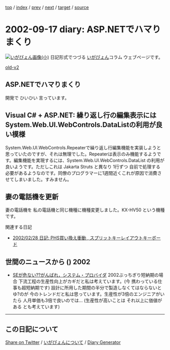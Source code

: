[top](https://igapyon.github.io/diary/) 
 / [index](https://igapyon.github.io/diary/2002/index.html) 
 / [prev](https://igapyon.github.io/diary/2002/ig020912.html) 
 / [next](https://igapyon.github.io/diary/2002/ig020918.html) 
 / [target](https://igapyon.github.io/diary/2002/ig020917.html) 
 / [source](https://github.com/igapyon/diary/blob/gh-pages/2002/ig020917.html.src.md) 

2002-09-17 diary: ASP.NETでハマりまくり
=====================================================================================================
[![いがぴょん画像(小)](https://igapyon.github.io/diary/images/iga200306s.jpg "いがぴょん")](https://igapyon.github.io/diary/memo/memoigapyon.html) 日記形式でつづる [いがぴょん](https://igapyon.github.io/diary/memo/memoigapyon.html)コラム ウェブページです。

[old-v2](ig020917-orig.html)

## ASP.NETでハマりまくり

開発で ひいひい 言っています。


## Visual C# + ASP.NET: 繰り返し行の編集表示には System.Web.UI.WebControls.DataListの利用が良い模様

System.Web.UI.WebControls.Repeaterで繰り返し行編集機能を実装しようと思っていたのですが、それは無理でした。Repeaterは表示のみ機能するようです。編集機能を実現するには、System.Web.UI.WebControls.DataList の利用が良いようです。ただしこれは Jakarta Struts と異なり 1行ずつ 自前で処理する必要があるようなのです。同僚のプログラマーに1週間近くこれが原因で消費させてしまいました。すみません。

## 妻の電話機を更新

妻の電話機を 私の電話機と同じ機種に機種変更しました。KX-HV50 という機種です。

関連する日記

* [2002/02/28 日記: PHS買い換え衝動 , スプリットキーレイアウトキーボード](ig020228.html)

## 世間のニュースから () 2002

* [SEが危ない??がんばれ，システム・プロバイダ](http://itpro.nikkeibp.co.jp/free/ITPro/OPINION/20020911/1/)  2002ぶっちぎり短納期の場合 下流工程の生産性向上がカギだと私は考えています。(今 携わっている仕事も超短納期です) 設計に所用した期間の半分で製造しなくてはならないとゆ?のが 今のトレンドだと私は思っています。生産性が3倍のエンジニアがいたら 人月単価も3倍で良いのでは… (生産性が高いことは それ以上に価値がある とも考えています)

----------------------------------------------------------------------------------------------------

## この日記について

[Share on Twitter](https://twitter.com/intent/tweet?hashtags=igapyon%2Cdiary%2C%E3%81%84%E3%81%8C%E3%81%B4%E3%82%87%E3%82%93&text=ASP.NET%E3%81%A7%E3%83%8F%E3%83%9E%E3%82%8A%E3%81%BE%E3%81%8F%E3%82%8A&url=https%3A%2F%2Figapyon.github.io%2Fdiary%2F2002%2Fig020917.html) / [いがぴょんについて](https://igapyon.github.io/diary/memo/memoigapyon.html) / [Diary Generator](https://github.com/igapyon/igapyonv3)
